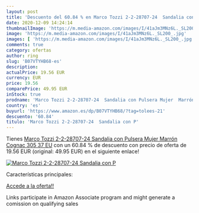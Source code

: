 ```yaml
---
layout: post
title: 'Descuento del 60.84 % en Marco Tozzi 2-2-28707-24  Sandalia con P'
date: 2020-12-09 14:24:14
thumbnailImage: 'https://m.media-amazon.com/images/I/41aJm3MNz6L._SL200_.jpg'
image: 'https://m.media-amazon.com/images/I/41aJm3MNz6L._SL200_.jpg'
images: [ 'https://m.media-amazon.com/images/I/41aJm3MNz6L._SL200_.jpg' ]
comments: true
category: ofertas
author: ring
slug: 'B07VTYHB68-es'
description:
actualPrice: 19.56 EUR
currency: EUR
price: 19.56
comparePrice: 49.95 EUR
inStock: true
prodname: 'Marco Tozzi 2-2-28707-24  Sandalia con Pulsera Mujer  Marrón  Cognac 305   37 EU'
country: 'es'
buyurl: 'https://www.amazon.es/dp/B07VTYHB68/?tag=tolees-21'
descuento: '60.84'
titulo: 'Marco Tozzi 2-2-28707-24  Sandalia con P'
---
```


Tienes [Marco Tozzi 2-2-28707-24  Sandalia con Pulsera Mujer  Marrón  Cognac 305   37 EU](https://www.amazon.es/dp/B07VTYHB68/?tag=tolees-21) con un 60.84 % de descuento con precio de oferta de 19.56 EUR (original: 49.95 EUR) en el siguiente enlace!

[![Marco Tozzi 2-2-28707-24  Sandalia con P](https://m.media-amazon.com/images/I/41aJm3MNz6L._SL200_.jpg)](https://www.amazon.es/dp/B07VTYHB68/?tag=tolees-21)

Características principales:


[Accede a la oferta!!](https://www.amazon.es/dp/B07VTYHB68/?tag=tolees-21)

Links participate in Amazon Associate program and might generate a comission on qualifying sales


